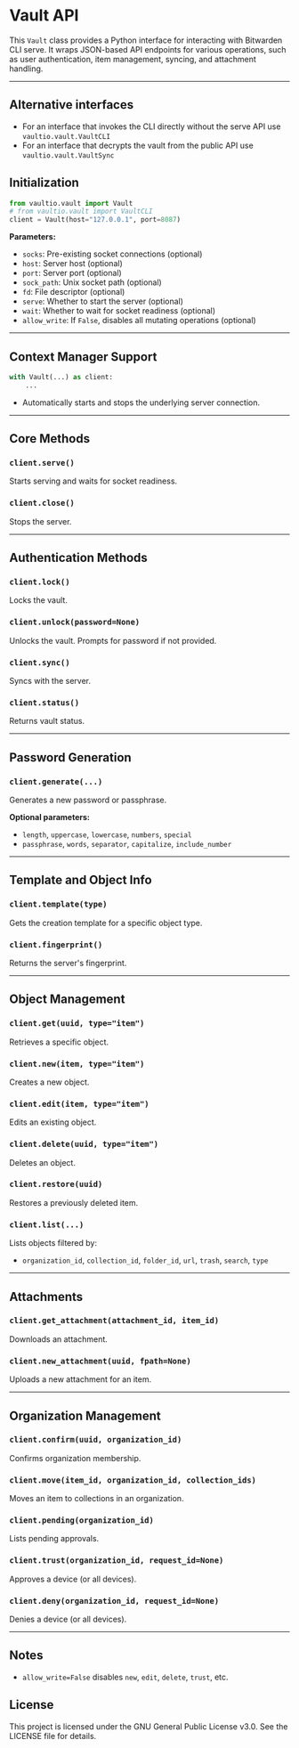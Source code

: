 # Vault API

This `Vault` class provides a Python interface for interacting with Bitwarden CLI serve. It wraps JSON-based API endpoints for various operations, such as user authentication, item management, syncing, and attachment handling.

---

## Alternative interfaces

- For an interface that invokes the CLI directly without the serve API use `vaultio.vault.VaultCLI`
- For an interface that decrypts the vault from the public API use `vaultio.vault.VaultSync`

## Initialization

```python
from vaultio.vault import Vault
# from vaultio.vault import VaultCLI
client = Vault(host="127.0.0.1", port=8087)
```

**Parameters:**
- `socks`: Pre-existing socket connections (optional)
- `host`: Server host (optional)
- `port`: Server port (optional)
- `sock_path`: Unix socket path (optional)
- `fd`: File descriptor (optional)
- `serve`: Whether to start the server (optional)
- `wait`: Whether to wait for socket readiness (optional)
- `allow_write`: If `False`, disables all mutating operations (optional)

---

## Context Manager Support

```python
with Vault(...) as client:
    ...
```
- Automatically starts and stops the underlying server connection.

---

## Core Methods

### `client.serve()`
Starts serving and waits for socket readiness.

### `client.close()`
Stops the server.

---

## Authentication Methods

### `client.lock()`
Locks the vault.

### `client.unlock(password=None)`
Unlocks the vault. Prompts for password if not provided.

### `client.sync()`
Syncs with the server.

### `client.status()`
Returns vault status.

---

## Password Generation

### `client.generate(...)`
Generates a new password or passphrase.

**Optional parameters:**
- `length`, `uppercase`, `lowercase`, `numbers`, `special`
- `passphrase`, `words`, `separator`, `capitalize`, `include_number`

---

## Template and Object Info

### `client.template(type)`
Gets the creation template for a specific object type.

### `client.fingerprint()`
Returns the server's fingerprint.

---

## Object Management

### `client.get(uuid, type="item")`
Retrieves a specific object.

### `client.new(item, type="item")`
Creates a new object.

### `client.edit(item, type="item")`
Edits an existing object.

### `client.delete(uuid, type="item")`
Deletes an object.

### `client.restore(uuid)`
Restores a previously deleted item.

### `client.list(...)`
Lists objects filtered by:
- `organization_id`, `collection_id`, `folder_id`, `url`, `trash`, `search`, `type`

---

## Attachments

### `client.get_attachment(attachment_id, item_id)`
Downloads an attachment.

### `client.new_attachment(uuid, fpath=None)`
Uploads a new attachment for an item.

---

## Organization Management

### `client.confirm(uuid, organization_id)`
Confirms organization membership.

### `client.move(item_id, organization_id, collection_ids)`
Moves an item to collections in an organization.

### `client.pending(organization_id)`
Lists pending approvals.

### `client.trust(organization_id, request_id=None)`
Approves a device (or all devices).

### `client.deny(organization_id, request_id=None)`
Denies a device (or all devices).

---

## Notes
- `allow_write=False` disables `new`, `edit`, `delete`, `trust`, etc.

## License

This project is licensed under the GNU General Public License v3.0. See the LICENSE file for details.

